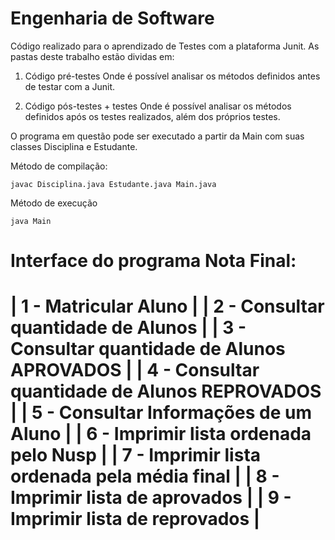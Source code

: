 # Engenharia de Software

Código realizado para o aprendizado de Testes com a plataforma Junit. As pastas deste trabalho estão dividas em:
1. Código pré-testes
Onde é possível analisar os métodos definidos antes de testar com a Junit.

2. Código pós-testes + testes
Onde é possível analisar os métodos definidos após os testes realizados, além dos próprios testes.


O programa em questão pode ser executado a partir da Main com suas classes Disciplina e Estudante.

Método de compilação:
```
javac Disciplina.java Estudante.java Main.java
```

Método de execução
```
java Main
```

Interface do programa Nota Final:
 ==========================================================
|     1 -  Matricular Aluno                                |
|     2 -  Consultar quantidade de Alunos                  |
|     3 -  Consultar quantidade de Alunos APROVADOS        |
|     4 -  Consultar quantidade de Alunos REPROVADOS       |
|     5 -  Consultar Informações de um Aluno               |
|     6 -  Imprimir lista ordenada pelo Nusp               |
|     7 -  Imprimir lista ordenada pela média final        |
|     8 -  Imprimir lista de aprovados                     |
|     9 -  Imprimir lista de reprovados                    |
 ==========================================================


